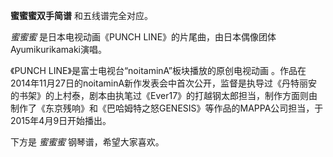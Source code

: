 

**蜜蜜蜜双手简谱** 和五线谱完全对应。

_蜜蜜蜜_ 是日本电视动画《PUNCH LINE》的片尾曲，由日本偶像团体Ayumikurikamaki演唱。

《PUNCH LINE》是富士电视台“noitaminA”板块播放的原创电视动画
。作品在2014年11月27日的noitaminA新作发表会中首次公开，监督是执导过《丹特丽安的书架》的上村泰，剧本由执笔过《Ever17》的打越钢太郎担当，制作方面则由制作了《东京残响》和《巴哈姆特之怒GENESIS》等作品的MAPPA公司担当，于2015年4月9日开始播出。

下方是 _蜜蜜蜜_ 钢琴谱，希望大家喜欢。

